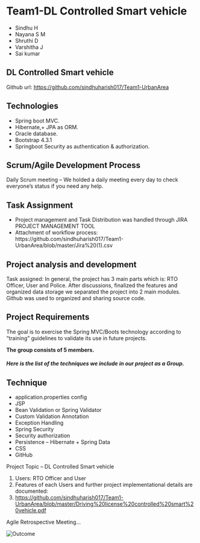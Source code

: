 # Team1-DL Controlled Smart vehicle
<ul>
    <li>Sindhu H</li>
    <li>Nayana S M</li>
    <li>Shruthi D</li>    
    <li>Varshitha J</li>   
    <li>Sai kumar</li>   
</ul> 

 	 
## DL Controlled Smart vehicle

Github url: https://github.com/sindhuharish017/Team1-UrbanArea <br/> 

## Technologies

<ul>
    <li>Spring boot MVC.</li>
    <li>Hibernate,+ JPA as ORM.</li>
    <li>Oracle database.</li>
    <li>Bootstrap 4.3.1</li>
    <li>Springboot Security as authentication & authorization.</li>
   
</ul>

## Scrum/Agile Development Process 
 
Daily Scrum meeting – We holded a daily meeting every day to check everyone’s status if you need any help. 

## Task Assignment
<ul>
    <li>Project management and Task Distribution was handled through JIRA PROJECT MANAGEMENT TOOL </li>
    <li>Attachment of workflow process: 
    https://github.com/sindhuharish017/Team1-UrbanArea/blob/master/Jira%20(1).csv</li>
    

</ul>  


## Project analysis and development
Task assigned: In general, the project has 3 main parts which is: RTO Officer, User and Police. After discussions, finalized the features and organized data storage we separated the project into 2 main modules.
<br/>
Github was used to organized and sharing source code.


## Project Requirements
The goal is to exercise the Spring MVC/Boots technology according to “training” guidelines to validate its use in future projects. 

<p>
    <strong>The group consists of 5 members.</strong>
</p> 
 
##### Here is the list of the techniques we include in our project as a Group.

## Technique 
<ul>
    <li>application.properties config</li>
    <li>JSP</li>
    <li>Bean Validation or Spring Validator</li>
    <li>Custom Validation Annotation</li>
    <li>Exception Handling</li>
    <li>Spring Security </li>
    <li>Security authorization</li>
    <li>Persistence – Hibernate + Spring Data</li>
    <li>CSS</li>
    <li>GitHub</li>    
</ul>
 
 
 Project Topic – DL Controlled Smart vehicle
 
1.	Users:  RTO Officer and User 
2.	Features of each Users and further project implementational details are documented:
3.  https://github.com/sindhuharish017/Team1-UrbanArea/blob/master/Driving%20license%20controlled%20smart%20vehicle.pdf <br/>
       
       



Agile Retrospective Meeting...


![Outcome](https://github.com/sindhuharish017/Team1-UrbanArea/blob/master/retrospective.PNG)
